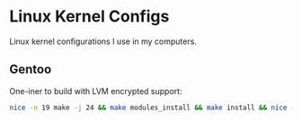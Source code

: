 # Linux Kernel Configs

Linux kernel configurations I use in my computers.

## Gentoo

One-iner to build with LVM encrypted support:
```bash
nice -n 19 make -j 24 && make modules_install && make install && nice -n 19 genkernel --lvm --luks --kernel-config=/usr/src/linux/.config initramfs && emerge @module-rebuild && grub-mkconfig -o /boot/grub/grub.cfg
```
